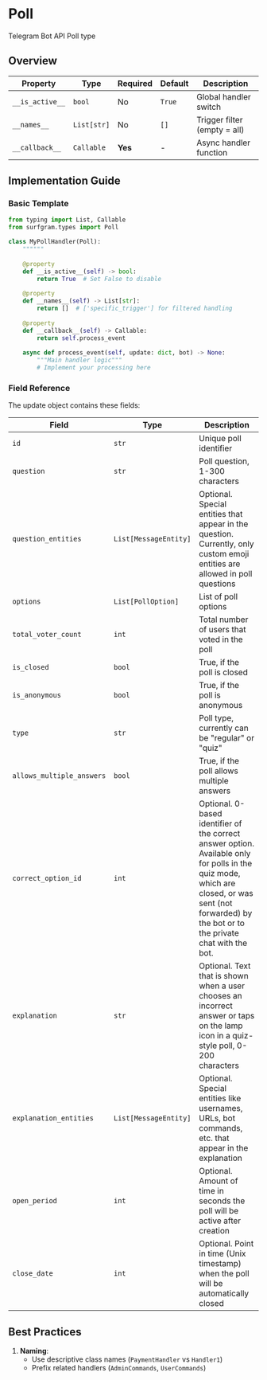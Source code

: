 # Poll

Telegram Bot API Poll type

## Overview

| Property        | Type               | Required | Default | Description                              |
|-----------------|--------------------|----------|---------|------------------------------------------|
| `__is_active__` | `bool`             | No       | `True`  | Global handler switch                   |
| `__names__`     | `List[str]`        | No       | `[]`    | Trigger filter (empty = all)            |
| `__callback__`  | `Callable`         | **Yes**  | -       | Async handler function                  |

## Implementation Guide

### Basic Template

```python
from typing import List, Callable
from surfgram.types import Poll

class MyPollHandler(Poll):
    """"""
    
    @property
    def __is_active__(self) -> bool:
        return True  # Set False to disable
        
    @property
    def __names__(self) -> List[str]:
        return []  # ['specific_trigger'] for filtered handling
        
    @property
    def __callback__(self) -> Callable:
        return self.process_event
        
    async def process_event(self, update: dict, bot) -> None:
        """Main handler logic"""
        # Implement your processing here
```

### Field Reference

The update object contains these fields:

| Field          | Type              | Description                     |
|----------------|-------------------|---------------------------------|
| `id` | `str` | Unique poll identifier |
| `question` | `str` | Poll question, 1-300 characters |
| `question_entities` | `List[MessageEntity]` | Optional. Special entities that appear in the question. Currently, only custom emoji entities are allowed in poll questions |
| `options` | `List[PollOption]` | List of poll options |
| `total_voter_count` | `int` | Total number of users that voted in the poll |
| `is_closed` | `bool` | True, if the poll is closed |
| `is_anonymous` | `bool` | True, if the poll is anonymous |
| `type` | `str` | Poll type, currently can be "regular" or "quiz" |
| `allows_multiple_answers` | `bool` | True, if the poll allows multiple answers |
| `correct_option_id` | `int` | Optional. 0-based identifier of the correct answer option. Available only for polls in the quiz mode, which are closed, or was sent (not forwarded) by the bot or to the private chat with the bot. |
| `explanation` | `str` | Optional. Text that is shown when a user chooses an incorrect answer or taps on the lamp icon in a quiz-style poll, 0-200 characters |
| `explanation_entities` | `List[MessageEntity]` | Optional. Special entities like usernames, URLs, bot commands, etc. that appear in the explanation |
| `open_period` | `int` | Optional. Amount of time in seconds the poll will be active after creation |
| `close_date` | `int` | Optional. Point in time (Unix timestamp) when the poll will be automatically closed |

## Best Practices

1. **Naming**: 
   - Use descriptive class names (`PaymentHandler` vs `Handler1`)
   - Prefix related handlers (`AdminCommands`, `UserCommands`)
